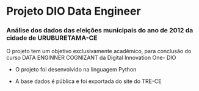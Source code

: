 # Projeto DIO Data Engineer 

### Análise dos dados das eleições municipais do ano de 2012 da cidade de URUBURETAMA-CE

O projeto tem um objetivo exclusivamente acadêmico, para conclusão do curso DATA ENGINNER COGNIZANT da Digital Innovation One- DIO

- O projeto foi desenvolvido na linguagem Python

- A base dados é pública e foi exportada do site do TRE-CE

  